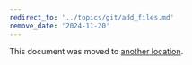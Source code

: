 ```yaml
---
redirect_to: '../topics/git/add_files.md'
remove_date: '2024-11-20'
---
```


<!-- markdownlint-disable -->

This document was moved to [another location](../topics/git/add_files.md).

<!-- This redirect file can be deleted after <2024-11-20>. -->
<!-- Redirects that point to other docs in the same project expire in three months. -->
<!-- Redirects that point to docs in a different project or site (for example, link is not relative and starts with `https:`) expire in one year. -->
<!-- Before deletion, see: https://docs.gitlab.com/ee/development/documentation/redirects.html -->

